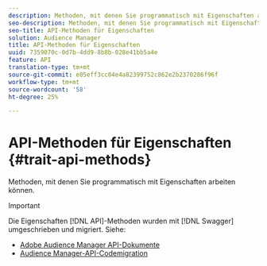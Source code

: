 ```yaml
---
description: Methoden, mit denen Sie programmatisch mit Eigenschaften arbeiten können.
seo-description: Methoden, mit denen Sie programmatisch mit Eigenschaften arbeiten können.
seo-title: API-Methoden für Eigenschaften
solution: Audience Manager
title: API-Methoden für Eigenschaften
uuid: 7359070c-0d7b-4dd9-8b8b-028e41bb5a4e
feature: API
translation-type: tm+mt
source-git-commit: e05eff3cc04e4a82399752c862e2b2370286f96f
workflow-type: tm+mt
source-wordcount: '58'
ht-degree: 25%

---
```



# API-Methoden für Eigenschaften {#trait-api-methods}

Methoden, mit denen Sie programmatisch mit Eigenschaften arbeiten können.

>[!IMPORTANT]
>
>Die Eigenschaften [!DNL API]-Methoden wurden mit [!DNL Swagger] umgeschrieben und migriert. Siehe:
>
>* [Adobe Audience Manager API-Dokumente](https://bank.demdex.com/portal/swagger/index.html)
>* [Audience Manager-API-Codemigration](../../api/api-swagger-migration.md)